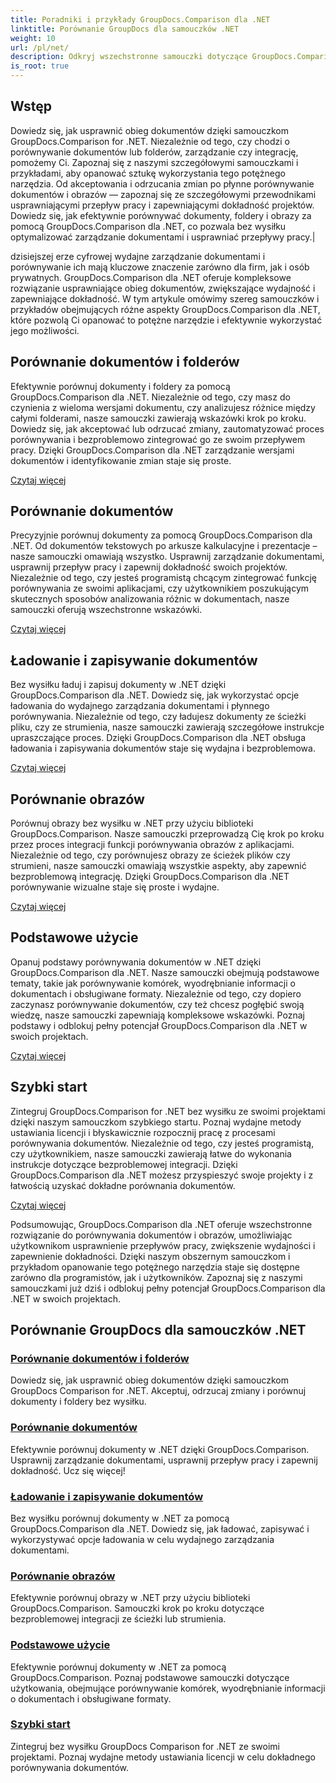 ```yaml
---
title: Poradniki i przykłady GroupDocs.Comparison dla .NET
linktitle: Porównanie GroupDocs dla samouczków .NET
weight: 10
url: /pl/net/
description: Odkryj wszechstronne samouczki dotyczące GroupDocs.Comparison dla .NET, ułatwiające wydajne porównywanie dokumentów i folderów, zarządzanie nimi i bezproblemową integrację.
is_root: true
---
```

## Wstęp

Dowiedz się, jak usprawnić obieg dokumentów dzięki samouczkom GroupDocs.Comparison for .NET. Niezależnie od tego, czy chodzi o porównywanie dokumentów lub folderów, zarządzanie czy integrację, pomożemy Ci. Zapoznaj się z naszymi szczegółowymi samouczkami i przykładami, aby opanować sztukę wykorzystania tego potężnego narzędzia. Od akceptowania i odrzucania zmian po płynne porównywanie dokumentów i obrazów — zapoznaj się ze szczegółowymi przewodnikami usprawniającymi przepływ pracy i zapewniającymi dokładność projektów. Dowiedz się, jak efektywnie porównywać dokumenty, foldery i obrazy za pomocą GroupDocs.Comparison dla .NET, co pozwala bez wysiłku optymalizować zarządzanie dokumentami i usprawniać przepływy pracy.|

dzisiejszej erze cyfrowej wydajne zarządzanie dokumentami i porównywanie ich mają kluczowe znaczenie zarówno dla firm, jak i osób prywatnych. GroupDocs.Comparison dla .NET oferuje kompleksowe rozwiązanie usprawniające obieg dokumentów, zwiększające wydajność i zapewniające dokładność. W tym artykule omówimy szereg samouczków i przykładów obejmujących różne aspekty GroupDocs.Comparison dla .NET, które pozwolą Ci opanować to potężne narzędzie i efektywnie wykorzystać jego możliwości.

## Porównanie dokumentów i folderów

Efektywnie porównuj dokumenty i foldery za pomocą GroupDocs.Comparison dla .NET. Niezależnie od tego, czy masz do czynienia z wieloma wersjami dokumentu, czy analizujesz różnice między całymi folderami, nasze samouczki zawierają wskazówki krok po kroku. Dowiedz się, jak akceptować lub odrzucać zmiany, zautomatyzować proces porównywania i bezproblemowo zintegrować go ze swoim przepływem pracy. Dzięki GroupDocs.Comparison dla .NET zarządzanie wersjami dokumentów i identyfikowanie zmian staje się proste.

[Czytaj więcej](./documents-and-folder-comparison/)

## Porównanie dokumentów

Precyzyjnie porównuj dokumenty za pomocą GroupDocs.Comparison dla .NET. Od dokumentów tekstowych po arkusze kalkulacyjne i prezentacje – nasze samouczki omawiają wszystko. Usprawnij zarządzanie dokumentami, usprawnij przepływ pracy i zapewnij dokładność swoich projektów. Niezależnie od tego, czy jesteś programistą chcącym zintegrować funkcję porównywania ze swoimi aplikacjami, czy użytkownikiem poszukującym skutecznych sposobów analizowania różnic w dokumentach, nasze samouczki oferują wszechstronne wskazówki.

[Czytaj więcej](./document-comparison/)

## Ładowanie i zapisywanie dokumentów

Bez wysiłku ładuj i zapisuj dokumenty w .NET dzięki GroupDocs.Comparison dla .NET. Dowiedz się, jak wykorzystać opcje ładowania do wydajnego zarządzania dokumentami i płynnego porównywania. Niezależnie od tego, czy ładujesz dokumenty ze ścieżki pliku, czy ze strumienia, nasze samouczki zawierają szczegółowe instrukcje upraszczające proces. Dzięki GroupDocs.Comparison dla .NET obsługa ładowania i zapisywania dokumentów staje się wydajna i bezproblemowa.

[Czytaj więcej](./loading-and-saving-documents/)

## Porównanie obrazów

Porównuj obrazy bez wysiłku w .NET przy użyciu biblioteki GroupDocs.Comparison. Nasze samouczki przeprowadzą Cię krok po kroku przez proces integracji funkcji porównywania obrazów z aplikacjami. Niezależnie od tego, czy porównujesz obrazy ze ścieżek plików czy strumieni, nasze samouczki omawiają wszystkie aspekty, aby zapewnić bezproblemową integrację. Dzięki GroupDocs.Comparison dla .NET porównywanie wizualne staje się proste i wydajne.

[Czytaj więcej](./image-comparison/)

## Podstawowe użycie 

Opanuj podstawy porównywania dokumentów w .NET dzięki GroupDocs.Comparison dla .NET. Nasze samouczki obejmują podstawowe tematy, takie jak porównywanie komórek, wyodrębnianie informacji o dokumentach i obsługiwane formaty. Niezależnie od tego, czy dopiero zaczynasz porównywanie dokumentów, czy też chcesz pogłębić swoją wiedzę, nasze samouczki zapewniają kompleksowe wskazówki. Poznaj podstawy i odblokuj pełny potencjał GroupDocs.Comparison dla .NET w swoich projektach.

[Czytaj więcej](./basic-usage/)

## Szybki start 

Zintegruj GroupDocs.Comparison for .NET bez wysiłku ze swoimi projektami dzięki naszym samouczkom szybkiego startu. Poznaj wydajne metody ustawiania licencji i błyskawicznie rozpocznij pracę z procesami porównywania dokumentów. Niezależnie od tego, czy jesteś programistą, czy użytkownikiem, nasze samouczki zawierają łatwe do wykonania instrukcje dotyczące bezproblemowej integracji. Dzięki GroupDocs.Comparison dla .NET możesz przyspieszyć swoje projekty i z łatwością uzyskać dokładne porównania dokumentów.

[Czytaj więcej](./quick-start/)

Podsumowując, GroupDocs.Comparison dla .NET oferuje wszechstronne rozwiązanie do porównywania dokumentów i obrazów, umożliwiając użytkownikom usprawnienie przepływów pracy, zwiększenie wydajności i zapewnienie dokładności. Dzięki naszym obszernym samouczkom i przykładom opanowanie tego potężnego narzędzia staje się dostępne zarówno dla programistów, jak i użytkowników. Zapoznaj się z naszymi samouczkami już dziś i odblokuj pełny potencjał GroupDocs.Comparison dla .NET w swoich projektach.
## Porównanie GroupDocs dla samouczków .NET 
### [Porównanie dokumentów i folderów](./documents-and-folder-comparison/)
Dowiedz się, jak usprawnić obieg dokumentów dzięki samouczkom GroupDocs Comparison for .NET. Akceptuj, odrzucaj zmiany i porównuj dokumenty i foldery bez wysiłku.
### [Porównanie dokumentów](./document-comparison/)
Efektywnie porównuj dokumenty w .NET dzięki GroupDocs.Comparison. Usprawnij zarządzanie dokumentami, usprawnij przepływ pracy i zapewnij dokładność. Ucz się więcej!
### [Ładowanie i zapisywanie dokumentów](./loading-and-saving-documents/)
Bez wysiłku porównuj dokumenty w .NET za pomocą GroupDocs.Comparison dla .NET. Dowiedz się, jak ładować, zapisywać i wykorzystywać opcje ładowania w celu wydajnego zarządzania dokumentami.
### [Porównanie obrazów](./image-comparison/)
Efektywnie porównuj obrazy w .NET przy użyciu biblioteki GroupDocs.Comparison. Samouczki krok po kroku dotyczące bezproblemowej integracji ze ścieżki lub strumienia.
### [Podstawowe użycie](./basic-usage/)
Efektywnie porównuj dokumenty w .NET za pomocą GroupDocs.Comparison. Poznaj podstawowe samouczki dotyczące użytkowania, obejmujące porównywanie komórek, wyodrębnianie informacji o dokumentach i obsługiwane formaty.
### [Szybki start](./quick-start/)
Zintegruj bez wysiłku GroupDocs Comparison for .NET ze swoimi projektami. Poznaj wydajne metody ustawiania licencji w celu dokładnego porównywania dokumentów.